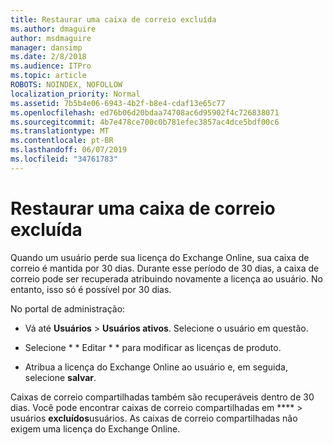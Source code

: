 ```yaml
---
title: Restaurar uma caixa de correio excluída
ms.author: dmaguire
author: msdmaguire
manager: dansimp
ms.date: 2/8/2018
ms.audience: ITPro
ms.topic: article
ROBOTS: NOINDEX, NOFOLLOW
localization_priority: Normal
ms.assetid: 7b5b4e06-6943-4b2f-b8e4-cdaf13e65c77
ms.openlocfilehash: ed76b06d20bdaa74708ac6d95902f4c726838071
ms.sourcegitcommit: 4b7e478ce700c0b781efec3857ac4dce5bdf00c6
ms.translationtype: MT
ms.contentlocale: pt-BR
ms.lasthandoff: 06/07/2019
ms.locfileid: "34761783"
---
```

# <a name="restore-a-deleted-mailbox"></a>Restaurar uma caixa de correio excluída

Quando um usuário perde sua licença do Exchange Online, sua caixa de correio é mantida por 30 dias. Durante esse período de 30 dias, a caixa de correio pode ser recuperada atribuindo novamente a licença ao usuário. No entanto, isso só é possível por 30 dias.
  
No portal de administração:
  
- Vá até **Usuários** \> **Usuários ativos**. Selecione o usuário em questão.
    
- Selecione * * Editar * * para modificar as licenças de produto. 
    
- Atribua a licença do Exchange Online ao usuário e, em seguida, selecione **salvar**.
    
Caixas de correio compartilhadas também são recuperáveis dentro de 30 dias. Você pode encontrar caixas de correio compartilhadas em **** \> usuários **excluídos**usuários. As caixas de correio compartilhadas não exigem uma licença do Exchange Online.
  

